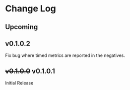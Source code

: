# Change Log

## Upcoming

## v0.1.0.2

Fix bug where timed metrics are reported in the negatives.

## ~~v0.1.0.0~~ v0.1.0.1

Initial Release

